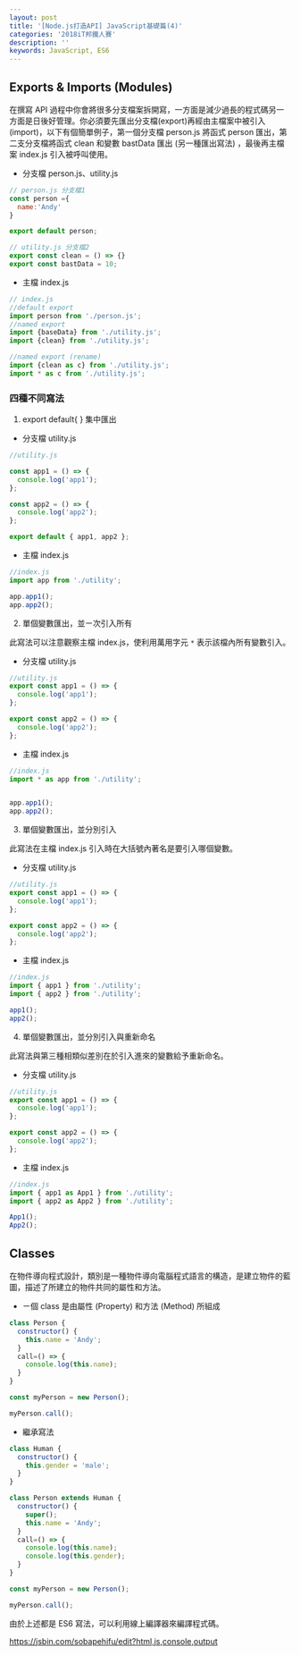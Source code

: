```yaml
---
layout: post
title: '[Node.js打造API] JavaScript基礎篇(4)'
categories: '2018iT邦鐵人賽'
description: ''
keywords: JavaScript, ES6
---
```


## Exports & Imports (Modules)

在撰寫 API 過程中你會將很多分支檔案拆開寫，一方面是減少過長的程式碼另一方面是日後好管理。你必須要先匯出分支檔(export)再經由主檔案中被引入(import)，以下有個簡單例子，第一個分支檔 person.js 將函式 person 匯出，第二支分支檔將函式 clean 和變數 bastData 匯出 (另一種匯出寫法) ，最後再主檔案 index.js 引入被呼叫使用。

- 分支檔 person.js、utility.js

```js
// person.js 分支檔1
const person ={
  name:'Andy'
} 

export default person;
```

```js
// utility.js 分支檔2
export const clean = () => {}
export const bastData = 10;
```

- 主檔 index.js

```js
// index.js
//default export
import person from './person.js';
//named export
import {baseData} from './utility.js';
import {clean} from './utility.js';

//named export (rename)
import {clean as c} from './utility.js';
import * as c from './utility.js';

```

### 四種不同寫法

1. export default{ } 集中匯出

- 分支檔 utility.js

```js
//utility.js

const app1 = () => {
  console.log('app1');
};

const app2 = () => {
  console.log('app2');
};

export default { app1, app2 };

```

- 主檔 index.js

```js
//index.js
import app from './utility';

app.app1();
app.app2();

```

2. 單個變數匯出，並ㄧ次引入所有

此寫法可以注意觀察主檔 index.js，使利用萬用字元 `*` 表示該檔內所有變數引入。 

- 分支檔 utility.js

```js
//utility.js
export const app1 = () => {
  console.log('app1');
};

export const app2 = () => {
  console.log('app2');
};
```

- 主檔 index.js

```js
//index.js
import * as app from './utility';


app.app1();
app.app2();
```

3. 單個變數匯出，並分別引入

此寫法在主檔 index.js 引入時在大括號內著名是要引入哪個變數。

- 分支檔 utility.js

```js
//utility.js
export const app1 = () => {
  console.log('app1');
};

export const app2 = () => {
  console.log('app2');
};
```

- 主檔 index.js

```js
//index.js
import { app1 } from './utility';
import { app2 } from './utility';

app1();
app2();
```

4. 單個變數匯出，並分別引入與重新命名

此寫法與第三種相類似差別在於引入進來的變數給予重新命名。

- 分支檔 utility.js

```js
//utility.js
export const app1 = () => {
  console.log('app1');
};

export const app2 = () => {
  console.log('app2');
};
```

- 主檔 index.js

```js
//index.js
import { app1 as App1 } from './utility';
import { app2 as App2 } from './utility';

App1();
App2();
```


## Classes

在物件導向程式設計，類別是一種物件導向電腦程式語言的構造，是建立物件的藍圖，描述了所建立的物件共同的屬性和方法。

- ㄧ個 class 是由屬性 (Property) 和方法 (Method) 所組成


```js
class Person {
  constructor() {
    this.name = 'Andy';
  }
  call=() => {
    console.log(this.name);
  }
}

const myPerson = new Person();

myPerson.call();

```

- 繼承寫法

```js
class Human {
  constructor() {
    this.gender = 'male';
  }
}

class Person extends Human {
  constructor() {
    super();
    this.name = 'Andy';
  }
  call=() => {
    console.log(this.name);
    console.log(this.gender);
  }
}

const myPerson = new Person();

myPerson.call();
```
由於上述都是 ES6 寫法，可以利用線上編譯器來編譯程式碼。

https://jsbin.com/sobapehifu/edit?html,js,console,output


